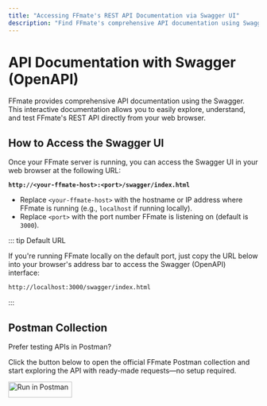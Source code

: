 ```yaml
---
title: "Accessing FFmate's REST API Documentation via Swagger UI"
description: "Find FFmate's comprehensive API documentation using Swagger (OpenAPI). Get the URL to access interactive specs for all REST endpoints, models, and parameters"
---
```


# API Documentation with Swagger (OpenAPI)

FFmate provides comprehensive API documentation using the Swagger. This interactive documentation allows you to easily explore, understand, and test FFmate's REST API directly from your web browser.

## How to Access the Swagger UI

Once your FFmate server is running, you can access the Swagger UI in your web browser at the following URL:

**`http://<your-ffmate-host>:<port>/swagger/index.html`**

*   Replace `<your-ffmate-host>` with the hostname or IP address where FFmate is running (e.g., `localhost` if running locally).
*   Replace `<port>` with the port number FFmate is listening on (default is `3000`).

::: tip Default URL

If you're running FFmate locally on the default port, just copy the URL below into your browser's address bar to access the Swagger (OpenAPI) interface:

```sh
http://localhost:3000/swagger/index.html
```
:::

## Postman Collection

Prefer testing APIs in Postman?

Click the button below to open the official FFmate Postman collection and start exploring the API with ready-made requests—no setup required.

[<img src="https://run.pstmn.io/button.svg" alt="Run in Postman" style="width: 128px; height: 32px;">](https://www.postman.com/welovemedia/ffmate)